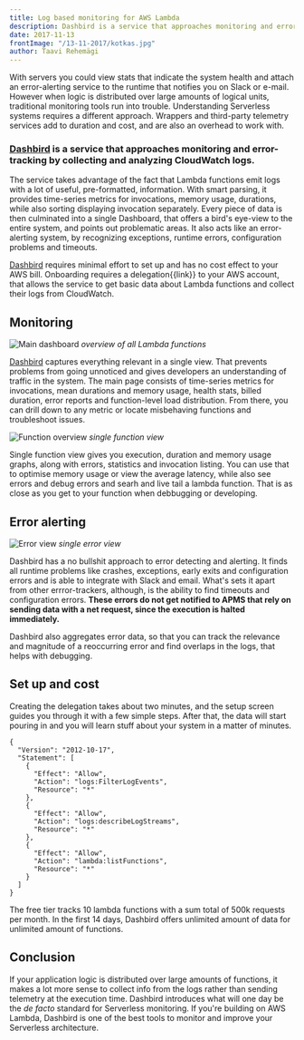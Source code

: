 ```yaml
---
title: Log based monitoring for AWS Lambda
description: Dashbird is a service that approaches monitoring and error-tracking by collecting and analyzing CloudWatch logs.
date: 2017-11-13
frontImage: "/13-11-2017/kotkas.jpg"
author: Taavi Rehemägi
---
```


With servers you could view stats that indicate the system health and attach an error-alerting service to the runtime that notifies you on Slack or e-mail. However when logic is distributed over large amounts of logical units, traditional monitoring tools run into trouble. Understanding Serverless systems requires a different approach. Wrappers and third-party telemetry services add to duration and cost, and are also an overhead to work with.

### [Dashbird](https://dashbird.io/monitor-aws-lambda) is a service that approaches monitoring and error-tracking by collecting and analyzing CloudWatch logs.


The service takes advantage of the fact that Lambda functions emit logs with a lot of useful, pre-formatted, information. With smart parsing, it provides time-series metrics for invocations, memory usage, durations, while also sorting displaying invocation separately. Every piece of data is then culminated into a single Dashboard, that offers a
bird's eye-view to the entire system, and points out problematic areas. It also acts like an error-alerting system, by recognizing exceptions, runtime errors, configuration problems and timeouts. 

[Dashbird](https://dashbird.io/monitor-aws-lambda) requires minimal effort to set up and has no cost effect to your AWS bill. Onboarding requires a delegation{{link}} to your AWS account, that allows the service to get basic data about Lambda functions and collect their logs from CloudWatch.

## Monitoring
![Main dashboard](/images/blog/13-11-2017/dashboard.png)
_overview of all Lambda functions_

[Dashbird](https://dashbird.io/monitor-aws-lambda) captures everything relevant in a single view. That prevents problems from going unnoticed and gives developers an understanding of traffic in the system. The main page consists of time-series metrics for invocations, mean durations and memory usage, health stats, billed duration, error reports and function-level load distribution. From there, you can drill down to any metric or locate misbehaving functions and troubleshoot issues.

![Function overview](/images/blog/13-11-2017/dashbird-function.png)
_single function view_

Single function view gives you execution, duration and  memory usage graphs, along with errors, statistics and invocation listing. You can use that to optimise memory usage or view the average latency, while also see errors and debug errors and searh and live tail a lambda function. That is as close as you get to your function when debbugging or developing.

## Error alerting
![Error view](/images/blog/13-11-2017/error.png)
_single error view_

Dashbird  has a no bullshit approach to error detecting and alerting. It finds all runtime problems like crashes, exceptions, early exits and configuration errors and is able to integrate with Slack and email. What's sets it apart from other errror-trackers, although, is the ability to find timeouts and configuration errors. **These errors do not get notified to APMS that rely on sending data with a net request, since the execution is halted immediately.**

Dashbird also aggregates error data, so that you can track the relevance and magnitude of a reoccurring error and find overlaps in the logs, that helps with debugging.

## Set up and cost
Creating the delegation takes about two minutes, and the setup screen guides you through it with a few simple steps. After that, the data will start pouring in and you will learn stuff about your system in a matter of minutes. 

```
{
  "Version": "2012-10-17",
  "Statement": [
    {
      "Effect": "Allow",
      "Action": "logs:FilterLogEvents",
      "Resource": "*"
    },
    {
      "Effect": "Allow",
      "Action": "logs:describeLogStreams",
      "Resource": "*"
    },
    {
      "Effect": "Allow",
      "Action": "lambda:listFunctions",
      "Resource": "*"
    }
  ]
}
```

The free tier tracks 10 lambda functions with a sum total of  500k requests per month. In the first 14 days, Dashbird offers unlimited amount of data for unlimited amount of functions.

## Conclusion
If your application logic is distributed over large amounts of functions, it makes a lot more sense to collect info from the logs rather than sending telemetry at the execution time. Dashbird introduces what will one day be the _de facto_ standard for Serverless monitoring. If you're building on AWS Lambda, Dashbird is one of the best tools to monitor and improve your Serverless architecture.

